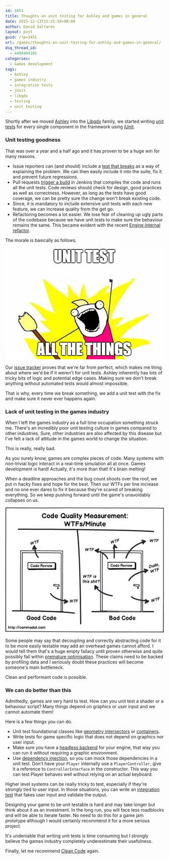 ```yaml
---
id: 3451
title: Thoughts on unit testing for Ashley and games in general
date: 2015-12-13T15:21:50+00:00
author: David Saltares
layout: post
guid: /?p=3451
url: /games/thoughts-on-unit-testing-for-ashley-and-games-in-general/
dsq_thread_id:
  - 4400404105
categories:
  - Games development
tags:
  - Ashley
  - games industry
  - integration tests
  - jUnit
  - libgdx
  - testing
  - unit testing
---
```


Shortly after we moved [Ashley](https://github.com/libgdx/ashley) into the [Libgdx](https://github.com/libgdx) family, we started writing [unit tests](https://github.com/libgdx/ashley/tree/master/ashley/tests/com/badlogic/ashley) for every single component in the framework using [jUnit](http://junit.org/).

### Unit testing goodness

That was over a year and a half ago and it has proven to be a huge win for many reasons.

  * Issue reporters can (and should) include a [test that breaks](https://github.com/libgdx/ashley/issues/173) as a way of explaining the problem. We can then easily include it into the suite, fix it and prevent future regressions.
  * Pull requests [trigger a build](https://github.com/libgdx/ashley/pull/187) in Jenkins that compiles the code and runs all the unit tests. Code reviews should check for design, good practices as well as correctness. However, as long as the tests have good coverage, we can be pretty sure the change won't break existing code.
  * Since, it is mandatory to include extensive unit tests with each new feature, we can increase quality from the get go.
  * Refactoring becomes a lot easier. We lose fear of cleaning up ugly parts of the codebase because we have unit tests to make sure the behaviour remains the same. This became evident with the recent [Engine internal refactor](https://github.com/libgdx/ashley/commit/261342f74dc7c1b955e7605aadeb9bfcbc112128).

The morale is basically as follows.

![unit-test-all-the-things.png](/img/wp/unit-test-all-the-things.png)

Our [issue tracker](https://github.com/libgdx/ashley/issues?q=is%3Aissue+is%3Aclosed) proves that we're far from perfect, which makes me thing about where we'd be if it weren't for unit tests. Ashley inherently has lots of tricky bits of logic and potential edge cases. Making sure we don't break anything without automated tests would almost impossible.

That is why, every time we break something, we add a unit test with the fix and make sure it never ever happens again.

### Lack of unit testing in the games industry

When I left the games industry as a full time occupation something struck me. There's an incredibly poor unit testing culture in games compared to other industries. Sure, other industries are also affected by this disease but I've felt a lack of attitude in the games world to change the situation.

This is really, really bad.

As you surely know, games are complex pieces of code. Many systems with non-trivial logic interact in a real-time simulation all at once. Games development is hard! Actually, it's more than that! It's brain melting!

When a deadline approaches and the bug count shoots over the roof, we put in hacky fixes and hope for the best. Then our WTFs per line increase and no one ever dares to fix it because they're scared of breaking everything. So we keep pushing forward until the game's unavoidably collapses on us.

![wtf.png](/img/wp/wtf.png)

Some people may say that decoupling and correctly abstracting code for it to be more easily testable may add an overhead games cannot afford. I would tell them that's a huge empty fallacy until proven otherwise and quite possibly fall within [premature optimisation](http://c2.com/cgi/wiki?PrematureOptimization). These claims need to be backed by profiling data and I seriously doubt these practices will become someone's main bottleneck.

Clean and performant code is possible.

### We can do better than this

Admittedly, games are very hard to test. How can you unit test a shader or a behaviour script? Many things depend on graphics or user input and we cannot automate them!

Here is a few things you can do.

* Unit test foundational classes like [geometry intersectors](https://github.com/libgdx/libgdx/blob/master/gdx/test/com/badlogic/gdx/math/IntersectorTest.java) or [containers](https://github.com/libgdx/libgdx/blob/master/gdx/test/com/badlogic/gdx/utils/PooledLinkedListTest.java).
* Write tests for game specific logic that does not depend on graphics nor user input.
* Make sure you have a [headless backend](https://github.com/libgdx/libgdx/tree/master/backends/gdx-backend-headless) for your engine, that way you can run it without requiring a graphic environment. 
* Use [dependency injection](https://en.wikipedia.org/wiki/Dependency_injection), so you can mock those dependencies in a unit test. Don't have your `Player` internally use a `PlayerController`, give it a reference to `ControllerInterface` in the constructor. This way you can test Player behaves well without relying on an actual keyboard.

Higher level systems can be really tricky to test, especially if they're strongly tied to user input. In those situations, you can write an [integration test](https://en.wikipedia.org/wiki/Integration_testing) that fakes user input and validate the output.

Designing your game to be unit testable is hard and may take longer but think about it as an investment. In the long run, you will face less roadblocks and will be able to iterate faster. No need to do this for a game jam prototype although I would certainly recommend it for a more serious project.

It's undeniable that writing unit tests is time consuming but I strongly believe the games industry completely underestimate their usefulness.

Finally, let me recommend [Clean Code](/computing/book-review-clean-code/) again.